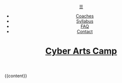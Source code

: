 <!DOCTYPE html>
<html lang="en">
	<head>
		<!-- Global site tag (gtag.js) - Google Analytics -->
        <script async src="https://www.googletagmanager.com/gtag/js?id=UA-172226953-1"></script>
        <script>
            window.dataLayer = window.dataLayer || [];
            function gtag(){dataLayer.push(arguments);}
            gtag('js', new Date());
            gtag('config', 'UA-172226953-1');
        </script>
        <meta charset="utf-8">
        <meta name="viewport" content="width=device-width, initial-scale=1, user-scalable=yes">
		<title>{{page.title}}</title>
		<link rel="stylesheet" type="text/css" href="/css/styles.css">
		<link rel="icon" href="/favicon.png">
        <script src="https://ajax.googleapis.com/ajax/libs/jquery/3.4.1/jquery.min.js"></script>
        <script src="/js/jquery.fitvids.js"></script>
		<script src="/js/scripts.js"></script>
	</head>
	<body>
        <header class="main_header">
            <a class="hamburger" href="#">&#9776;</a>
            <nav class="main_nav">
                <ul>
                    <li><a href="/martians">Coaches</a></li>
                    <li><a href="/syllabus">Syllabus</a></li>
                    <li><a href="/faq">FAQ</a></li>
                    <li><a href="/form">Contact</a></li>
                </ul>
            </nav>
            <h1>
                <a href="/index.html">Cyber Arts Camp</a>
            </h1>
        </header>
		{{content}}
	</body>
</html>
